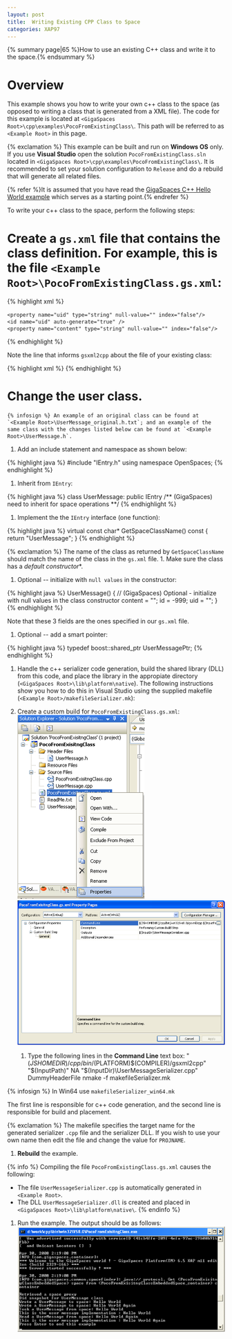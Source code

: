 ```yaml
---
layout: post
title:  Writing Existing CPP Class to Space
categories: XAP97
---
```


{% summary page|65 %}How to use an existing C++ class and write it to the space.{% endsummary %}

# Overview

This example shows you how to write your own c++ class to the space (as opposed to writing a class that is generated from a XML file). The code for this example is located at `<GigaSpaces Root>\cpp\examples\PocoFromExistingClass\`. This path will be referred to as `<Example Root>` in this page.

{% exclamation %} This example can be built and run on **Windows OS** only. If you use **Visual Studio** open the solution `PocoFromExistingClass.sln` located in `<GigaSpaces Root>\cpp\examples\PocoFromExistingClass\`. It is recommended to set your solution configuration to `Release` and do a rebuild that will generate all related files.

{% refer %}It is assumed that you have read the [GigaSpaces C++ Hello World example](./cpp-api-hello-world-example.html) which serves as a starting point.{% endrefer %}

To write your c++ class to the space, perform the following steps:

# Create a `gs.xml` file that contains the class definition. For example, this is the file `<Example Root>\PocoFromExistingClass.gs.xml`:

{% highlight xml %}
<?xml version="1.0" encoding="UTF-8"?>
<!DOCTYPE gigaspaces-mapping SYSTEM "../../config/cpp.dtd">
<gigaspaces-mapping>
  <include-header file="UserMessage.h"/>
  <class name="UserMessage" persist="false" replicate="false" fifo="false" >
    <property name="id" type="int" null-value="-999" index="true"/>
    <routing  name="id"/>

    <property name="uid" type="string" null-value="" index="false"/>
    <id name="uid" auto-generate="true" />
    <property name="content" type="string" null-value="" index="false"/>
  </class>
</gigaspaces-mapping>
{% endhighlight %}

Note the line that informs `gsxml2cpp` about the file of your existing class:

{% highlight xml %}
<include-header file="UserMessage.h"/>
{% endhighlight %}

# Change the user class.

    {% infosign %} An example of an original class can be found at `<Example Root>\UserMessage_original.h.txt`; and an example of the same class with the changes listed below can be found at `<Example Root>\UserMessage.h`.

1. Add an include statement and namespace as shown below:

{% highlight java %}
#include "IEntry.h"
using namespace OpenSpaces;
{% endhighlight %}

1. Inherit from `IEntry`:

{% highlight java %}
class UserMessage:  public IEntry /** (GigaSpaces) need to inherit for space operations **/
{% endhighlight %}

1. Implement the the `IEntry` interface (one function):

{% highlight java %}
virtual const char* GetSpaceClassName() const
{
     return "UserMessage";
}
{% endhighlight %}

{% exclamation %} The name of the class as returned by `GetSpaceClassName` should match the name of the class in the `gs.xml` file.
    1. Make sure the class has a *default constructor**.

1. Optional -- initialize with `null values` in the constructor:

{% highlight java %}
UserMessage()
{
	// (GigaSpaces) Optional - initialize with null values in the class constructor
	content = "";
	id = -999;
	uid = "";
}
{% endhighlight %}

Note that these 3 fields are the ones specified in our `gs.xml` file.

1. Optional -- add a smart pointer:

{% highlight java %}
typedef boost::shared_ptr<UserMessage>    UserMessagePtr;
{% endhighlight %}

1. Handle the c++ serializer code generation, build the shared library (DLL) from this code, and place the library in the appropiate directory (`<GigaSpaces Root>\lib\platform\native`).
The following instructions show you how to do this in Visual Studio using the supplied makefile (`<Example Root>/makefileSerializer.mk`):

1. Create a custom build for `PocoFromExistingClass.gs.xml`:
![cpp_exisitng_xmlPropertiesSelect.PNG](/attachment_files/cpp_exisitng_xmlPropertiesSelect.PNG)
![cpp_exisitng_xmlPropertiesCommandLine.PNG](/attachment_files/cpp_exisitng_xmlPropertiesCommandLine.PNG)
    1. Type the following lines in the **Command Line** text box:
    "$(JSHOMEDIR)/cpp/bin/$(PLATFORM)\$(COMPILER)/gsxml2cpp" "$(InputPath)" NA "$(InputDir)\UserMessageSerializer.cpp" DummyHeaderFile
    nmake -f makefileSerializer.mk

{% infosign %} In Win64 use `makefileSerializer_win64.mk`

The first line is responsible for c++ code generation, and the second line is responsible for build and placement.

{% exclamation %} The makefile specifies the target name for the generated serializer `.cpp` file and the serializer DLL. If you wish to use your own name then edit the file and change the value for `PROJNAME`.

1. **Rebuild** the example.

{% info %}
Compiling the file `PocoFromExistingClass.gs.xml` causes the following:

- The file `UserMessageSerializer.cpp` is automatically generated in `<Example Root>`.
- The DLL `UserMessageSerializer.dll` is created and placed in `<GigaSpaces Root>\lib\platform\native\`.
{% endinfo %}

1. Run the example. The output should be as follows:
![cpp_exisitng_expectedOutput.png](/attachment_files/cpp_exisitng_expectedOutput.png)
